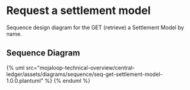 # Request a settlement model

Sequence design diagram for the GET (retrieve) a Settlement Model by name.

## Sequence Diagram

{% uml src="mojaloop-technical-overview/central-ledger/assets/diagrams/sequence/seq-get-settlement-model-1.0.0.plantuml" %}
{% enduml %}